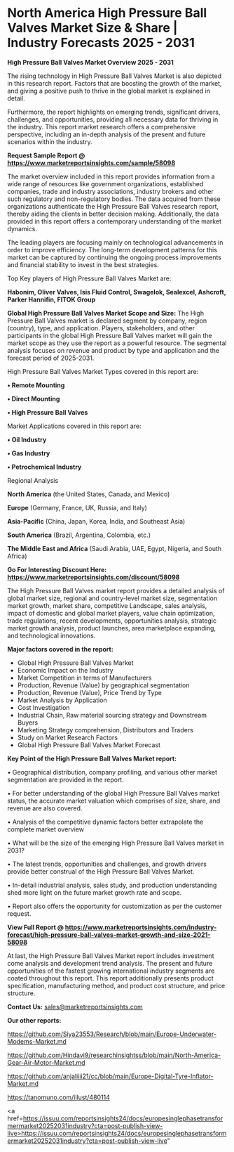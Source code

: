 # North America High Pressure Ball Valves Market Size & Share | Industry Forecasts 2025 - 2031

<Strong> High Pressure Ball Valves Market Overview 2025 - 2031</strong>

The rising technology in High Pressure Ball Valves Market is also depicted in this research report. Factors that are boosting the growth of the market, and giving a positive push to thrive in the global market is explained in detail.

Furthermore, the report highlights on emerging trends, significant drivers, challenges, and opportunities, providing all necessary data for thriving in the industry. This report market research offers a comprehensive perspective, including an in-depth analysis of the present and future scenarios within the industry.

<strong>Request Sample Report @ <a href=https://www.marketreportsinsights.com/sample/58098>https://www.marketreportsinsights.com/sample/58098</a></strong>

The market overview included in this report provides information from a wide range of resources like government organizations, established companies, trade and industry associations, industry brokers and other such regulatory and non-regulatory bodies. The data acquired from these organizations authenticate the High Pressure Ball Valves research report, thereby aiding the clients in better decision making. Additionally, the data provided in this report offers a contemporary understanding of the market dynamics.

The leading players are focusing mainly on technological advancements in order to improve efficiency. The long-term development patterns for this market can be captured by continuing the ongoing process improvements and financial stability to invest in the best strategies.

Top Key players of High Pressure Ball Valves Market are:

<strong>Habonim, Oliver Valves, Isis Fluid Control, Swagelok, Sealexcel, Ashcroft, Parker Hannifin, FITOK Group</strong>

<strong><b>Global High Pressure Ball Valves Market Scope and Size:</b></strong>
The High Pressure Ball Valves market is declared segment by company, region (country), type, and application. Players, stakeholders, and other participants in the global High Pressure Ball Valves market will gain the market scope as they use the report as a powerful resource. The segmental analysis focuses on revenue and product by type and application and the forecast period of 2025-2031.

High Pressure Ball Valves Market Types covered in this report are:

<strong>• Remote Mounting

• Direct Mounting

• High Pressure Ball Valves</strong>

Market Applications covered in this report are:

<strong>• Oil Industry

• Gas Industry

• Petrochemical Industry</strong> 

Regional Analysis

<strong>North America</strong> (the United States, Canada, and Mexico)

<strong>Europe</strong> (Germany, France, UK, Russia, and Italy)

<strong>Asia-Pacific</strong> (China, Japan, Korea, India, and Southeast Asia)

<strong>South America</strong> (Brazil, Argentina, Colombia, etc.)

<strong>The Middle East and Africa</strong> (Saudi Arabia, UAE, Egypt, Nigeria, and South Africa)

<strong>Go For Interesting Discount Here: <a href=https://www.marketreportsinsights.com/discount/58098>https://www.marketreportsinsights.com/discount/58098</a></strong>

The High Pressure Ball Valves market report provides a detailed analysis of global market size, regional and country-level market size, segmentation market growth, market share, competitive Landscape, sales analysis, impact of domestic and global market players, value chain optimization, trade regulations, recent developments, opportunities analysis, strategic market growth analysis, product launches, area marketplace expanding, and technological innovations.

<strong><b>Major factors covered in the report:</b></strong>
<ul>
  <li>Global High Pressure Ball Valves Market </li>
  <li>Economic Impact on the Industry</li>
  <li>Market Competition in terms of Manufacturers</li>
  <li>Production, Revenue (Value) by geographical segmentation</li>
  <li>Production, Revenue (Value), Price Trend by Type</li>
  <li>Market Analysis by Application</li>
  <li>Cost Investigation</li>
  <li>Industrial Chain, Raw material sourcing strategy and Downstream Buyers</li>
  <li>Marketing Strategy comprehension, Distributors and Traders</li>
  <li>Study on Market Research Factors</li>
  <li>Global High Pressure Ball Valves Market Forecast</li>
</ul>

<strong><b>Key Point of the High Pressure Ball Valves Market report:</b></strong>

• Geographical distribution, company profiling, and various other market segmentation are provided in the report.

• For better understanding of the global High Pressure Ball Valves market status, the accurate market valuation which comprises of size, share, and revenue are also covered.

• Analysis of the competitive dynamic factors better extrapolate the complete market overview

• What will be the size of the emerging High Pressure Ball Valves market in 2031?

• The latest trends, opportunities and challenges, and growth drivers provide better construal of the High Pressure Ball Valves Market.

• In-detail industrial analysis, sales study, and production understanding shed more light on the future market growth rate and scope.

• Report also offers the opportunity for customization as per the customer request.

<strong><b>View Full Report @ <a href=https://www.marketreportsinsights.com/industry-forecast/high-pressure-ball-valves-market-growth-and-size-2021-58098>https://www.marketreportsinsights.com/industry-forecast/high-pressure-ball-valves-market-growth-and-size-2021-58098</a></b></strong>


At last, the High Pressure Ball Valves Market report includes investment come analysis and development trend analysis. The present and future opportunities of the fastest growing international industry segments are coated throughout this report. This report additionally presents product specification, manufacturing method, and product cost structure, and price structure.

<strong>Contact Us:</strong>
sales@marketreportsinsights.com

<strong>Our other reports:</strong>

<a href=https://github.com/Siya23553/Research/blob/main/Europe-Underwater-Modems-Market.md>https://github.com/Siya23553/Research/blob/main/Europe-Underwater-Modems-Market.md</a>

<a href=https://github.com/Hindavi9/researchinsightss/blob/main/North-America-Gear-Air-Motor-Market.md>https://github.com/Hindavi9/researchinsightss/blob/main/North-America-Gear-Air-Motor-Market.md</a>

<a href=https://github.com/anjaliiii21/cc/blob/main/Europe-Digital-Tyre-Inflator-Market.md>https://github.com/anjaliiii21/cc/blob/main/Europe-Digital-Tyre-Inflator-Market.md</a>

<a href=https://tanomuno.com/illust/480114>https://tanomuno.com/illust/480114</a>

<a href=https://issuu.com/reportsinsights24/docs/europesinglephasetransformermarket20252031industry?cta=post-publish-view-live>https://issuu.com/reportsinsights24/docs/europesinglephasetransformermarket20252031industry?cta=post-publish-view-live</a>"
